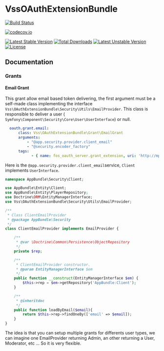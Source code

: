 VssOAuthExtensionBundle
====================

[![Build Status](https://travis-ci.org/NathanVss/oauth-extension-bundle.svg?branch=master)](https://travis-ci.org/NathanVss/oauth-extension-bundle)

[![codecov.io](https://codecov.io/github/NathanVss/oauth-extension-bundle/coverage.svg?branch=master)](https://codecov.io/github/NathanVss/oauth-extension-bundle?branch=master)

[![Latest Stable Version](https://poser.pugx.org/vss/oauth-extension-bundle/v/stable)](https://packagist.org/packages/vss/oauth-extension-bundle) [![Total Downloads](https://poser.pugx.org/vss/oauth-extension-bundle/downloads)](https://packagist.org/packages/vss/oauth-extension-bundle) [![Latest Unstable Version](https://poser.pugx.org/vss/oauth-extension-bundle/v/unstable)](https://packagist.org/packages/vss/oauth-extension-bundle) [![License](https://poser.pugx.org/vss/oauth-extension-bundle/license)](https://packagist.org/packages/vss/oauth-extension-bundle)

## Documentation

### Grants

#### Email Grant

This grant allow email based token delivering, the first argument must be a self-made class implementing the interface `Vss\OAuthExtensionBundle\Security\Utils\EmailProvider`. This class is responsible to deliver a user ( `Symfony\Component\Security\Core\User\UserInterface`) or null. 


```yaml
  oauth.grant.email:
      class: Vss\OAuthExtensionBundle\Grant\EmailGrant
      arguments:
          - "@app.security.provider.client_email"
          - "@security.encoder_factory"
      tags:
            - { name: fos_oauth_server.grant_extension, uri: 'http://mplatform.com/grants/email' }

```

Here is the `@app.security.provider.client_email`service, `Client` implements `UserInterface`.

``` php
namespace AppBundle\Security\Client;

use AppBundle\Entity\Client;
use AppBundle\Entity\PlayerRepository;
use Doctrine\ORM\EntityManagerInterface;
use Vss\OAuthExtensionBundle\Security\Utils\EmailProvider;

/**
 * Class ClientEmailProvider
 * @package AppBundle\Security
 */
class ClientEmailProvider implements EmailProvider {

    /**
     * @var \Doctrine\Common\Persistence\ObjectRepository
     */
    private $rep;

    /**
     * ClientEmailProvider constructor.
     * @param EntityManagerInterface $em
     */
    public function __construct(EntityManagerInterface $em) {
        $this->rep = $em->getRepository('AppBundle:Client');
    }

    /**
     * @inheritdoc
     */
    public function loadByEmail($email){
        return $this->rep->findOneBy(['email' => $email]);
    }
}

```

The idea is that you can setup multiple grants for differents user types, we can imagine one EmailProvider returning Admin, an other returning a User, Moderator, etc ... So it is very flexible.

